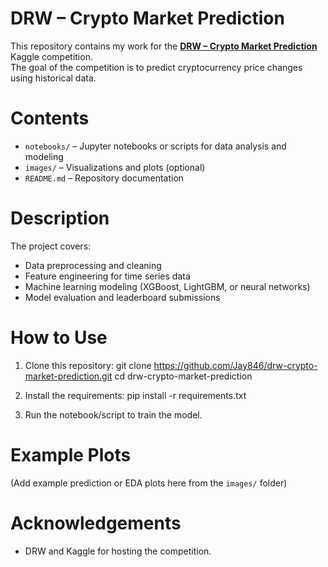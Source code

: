# DRW – Crypto Market Prediction

This repository contains my work for the **[DRW – Crypto Market Prediction](https://www.kaggle.com/competitions/drw-crypto-market-prediction)** Kaggle competition.  
The goal of the competition is to predict cryptocurrency price changes using historical data.

#  Contents
- `notebooks/` – Jupyter notebooks or scripts for data analysis and modeling
- `images/` – Visualizations and plots (optional)
- `README.md` – Repository documentation

#  Description
The project covers:
- Data preprocessing and cleaning
- Feature engineering for time series data
- Machine learning modeling (XGBoost, LightGBM, or neural networks)
- Model evaluation and leaderboard submissions

#  How to Use
1. Clone this repository: git clone https://github.com/Jay846/drw-crypto-market-prediction.git
cd drw-crypto-market-prediction

2. Install the requirements:
pip install -r requirements.txt

3. Run the notebook/script to train the model.

#  Example Plots
(Add example prediction or EDA plots here from the `images/` folder)

#  Acknowledgements
- DRW and Kaggle for hosting the competition.
